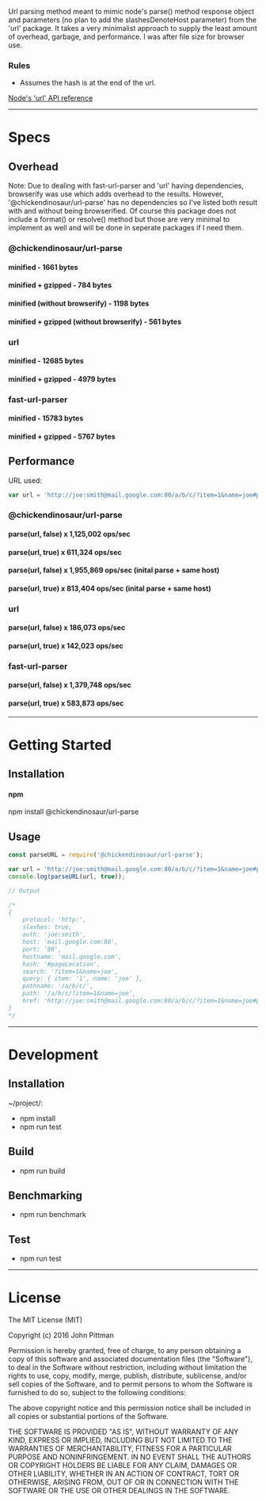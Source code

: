 Url parsing method meant to mimic node's parse() method response object and parameters (no plan to add the slashesDenoteHost parameter) from the 'url' package. It takes a very minimalist approach to supply the least amount of overhead, garbage, and performance. I was after file size for browser use.  

### Rules
* Assumes the hash is at the end of the url.

[Node's 'url' API reference](https://nodejs.org/docs/latest/api/url.html)

---  

# Specs  

## Overhead  

Note: Due to dealing with fast-url-parser and 'url' having dependencies, browserify was use which adds overhead to the results. However, '@chickendinosaur/url-parse' has no dependencies so I've listed both result with and without being browserified. Of course this package does not include a format() or resolve() method but those are very minimal to implement as well and will be done in seperate packages if I need them.

### @chickendinosaur/url-parse  
#### minified - 1661 bytes  
#### minified + gzipped - 784 bytes  
#### minified (without browserify) - 1198 bytes  
#### minified + gzipped (without browserify) - 561 bytes  

### url  
#### minified - 12685 bytes  
#### minified + gzipped - 4979 bytes  

### fast-url-parser  
#### minified - 15783 bytes  
#### minified + gzipped - 5767 bytes  

## Performance  

URL used: 
```javascript
var url = 'http://joe:smith@mail.google.com:80/a/b/c/?item=1&name=joe#pageLocation';
```

### @chickendinosaur/url-parse  
#### parse(url, false) x 1,125,002 ops/sec  
#### parse(url, true) x  611,324 ops/sec  
#### parse(url, false) x 1,955,869 ops/sec (inital parse + same host)  
#### parse(url, true) x 813,404 ops/sec (inital parse + same host)  

### url  
#### parse(url, false) x 186,073 ops/sec  
#### parse(url, true) x 142,023 ops/sec  

### fast-url-parser  
#### parse(url, false) x 1,379,748 ops/sec  
#### parse(url, true) x 583,873 ops/sec  

---  

# Getting Started  

## Installation

#### npm  

npm install @chickendinosaur/url-parse

## Usage

```javascript
const parseURL = require('@chickendinosaur/url-parse');

var url = 'http://joe:smith@mail.google.com:80/a/b/c/?item=1&name=joe#pageLocation';
console.log(parseURL(url, true));

// Output

/*
{
	protocol: 'http:',
	slashes: true,
	auth: 'joe:smith',
	host: 'mail.google.com:80',
	port: '80',
	hostname: 'mail.google.com',
	hash: '#pageLocation',
	search: '?item=1&name=joe',
	query: { item: '1', name: 'joe' },
	pathname: '/a/b/c/',
	path: '/a/b/c/?item=1&name=joe',
	href: 'http://joe:smith@mail.google.com:80/a/b/c/?item=1&name=joe#pageLocation'
}
*/
```
---  

# Development  

## Installation  

~/project/:

* npm install
* npm run test

## Build  

* npm run build

## Benchmarking  

* npm run benchmark

## Test  

* npm run test

---  

# License  

The MIT License (MIT)

Copyright (c) 2016 John Pittman

Permission is hereby granted, free of charge, to any person obtaining a copy
of this software and associated documentation files (the "Software"), to deal
in the Software without restriction, including without limitation the rights
to use, copy, modify, merge, publish, distribute, sublicense, and/or sell
copies of the Software, and to permit persons to whom the Software is
furnished to do so, subject to the following conditions:

The above copyright notice and this permission notice shall be included in all
copies or substantial portions of the Software.

THE SOFTWARE IS PROVIDED "AS IS", WITHOUT WARRANTY OF ANY KIND, EXPRESS OR
IMPLIED, INCLUDING BUT NOT LIMITED TO THE WARRANTIES OF MERCHANTABILITY,
FITNESS FOR A PARTICULAR PURPOSE AND NONINFRINGEMENT. IN NO EVENT SHALL THE
AUTHORS OR COPYRIGHT HOLDERS BE LIABLE FOR ANY CLAIM, DAMAGES OR OTHER
LIABILITY, WHETHER IN AN ACTION OF CONTRACT, TORT OR OTHERWISE, ARISING FROM,
OUT OF OR IN CONNECTION WITH THE SOFTWARE OR THE USE OR OTHER DEALINGS IN THE
SOFTWARE.
